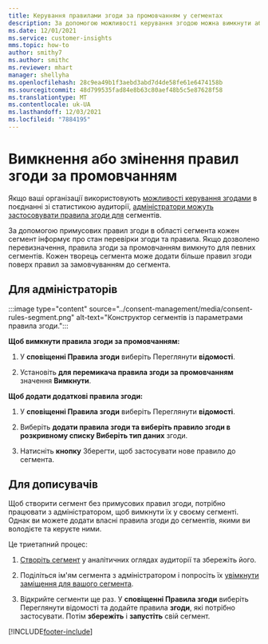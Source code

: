 ```yaml
---
title: Керування правилами згоди за промовчанням у сегментах
description: За допомогою можливості керування згодою можна вимкнути або змінити правила згоди за промовчанням, якщо ввімкнуто перевизначення.
ms.date: 12/01/2021
ms.service: customer-insights
mms.topic: how-to
author: smithy7
ms.author: smithc
ms.reviewer: mhart
manager: shellyha
ms.openlocfilehash: 28c9ea49b1f3aebd3abd7d4de58fe61e6474158b
ms.sourcegitcommit: 48d799535fad84e8b63c80aef48b5c5e87628f58
ms.translationtype: MT
ms.contentlocale: uk-UA
ms.lasthandoff: 12/03/2021
ms.locfileid: "7884195"
---
```

# <a name="disable-or-change-default-consent-rules"></a>Вимкнення або змінення правил згоди за промовчанням

Якщо ваші організації використовують [можливості керування згодами](../consent-management/overview.md) в поєднанні зі статистикою аудиторії, [адміністратори можуть застосовувати правила згоди для](activate-consent.md) сегментів. 

За допомогою примусових правил згоди в області сегмента кожен сегмент інформує про стан перевірки згоди та правила. Якщо дозволено перевизначення, правила згоди за промовчанням вимкнуто для певних сегментів. Кожен творець сегмента може додати більше правил згоди поверх правил за замовчуванням до сегмента. 

## <a name="for-administrators"></a>Для адміністраторів

:::image type="content" source="../consent-management/media/consent-rules-segment.png" alt-text="Конструктор сегментів із параметрами правила згоди.":::

**Щоб вимкнути правила згоди за промовчанням:**

1. У **сповіщенні Правила згоди** виберіть Переглянути **відомості**. 

1. Установіть **для перемикача правила згоди за промовчанням** значення **Вимкнути**.

**Щоб додати додаткові правила згоди:**

1. У **сповіщенні Правила згоди** виберіть Переглянути **відомості**. 

1. Виберіть **додати правила згоди та виберіть правило згоди в** **розкривному списку Виберіть тип даних** згоди.

1. Натисніть **кнопку** Зберегти, щоб застосувати нове правило до сегмента.

## <a name="for-contributors"></a>Для дописувачів

Щоб створити сегмент без примусових правил згоди, потрібно працювати з адміністратором, щоб вимкнути їх у своєму сегменті. Однак ви можете додати власні правила згоди до сегментів, якими ви володієте та керуєте ними.

Це триетапний процес: 
1. [Створіть сегмент](segments.md) у аналітичних оглядах аудиторії та збережіть його. 

1. Поділіться ім'ям сегмента з адміністратором і попросіть їх [увімкнути заміщення для вашого сегмента](activate-consent.md). 

1. Відкрийте сегменти ще раз. У **сповіщенні Правила згоди** виберіть Переглянути відомості та додайте правила **згоди**, які потрібно застосувати. Потім **збережіть** і **запустіть** свій сегмент.



[!INCLUDE[footer-include](../includes/footer-banner.md)] 
